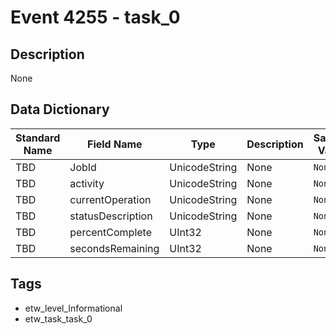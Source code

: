 # Event 4255 - task_0

## Description
None

## Data Dictionary
|Standard Name|Field Name|Type|Description|Sample Value|
|---|---|---|---|---|
|TBD|JobId|UnicodeString|None|`None`|
|TBD|activity|UnicodeString|None|`None`|
|TBD|currentOperation|UnicodeString|None|`None`|
|TBD|statusDescription|UnicodeString|None|`None`|
|TBD|percentComplete|UInt32|None|`None`|
|TBD|secondsRemaining|UInt32|None|`None`|

## Tags
* etw_level_Informational
* etw_task_task_0